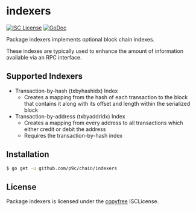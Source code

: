 # indexers

[![ISC License](http://img.shields.io/badge/license-ISC-blue.svg)](http://copyfree.org)
[![GoDoc](https://godoc.org/github.com/p9c/chain/indexers?status.png)](http://godoc.org/github.com/p9c/chain/indexers)

Package indexers implements optional block chain indexes.

These indexes are typically used to enhance the amount of information available via an RPC interface.

## Supported Indexers

- Transaction-by-hash (txbyhashidx) Index
  - Creates a mapping from the hash of each transaction to the block that contains it along with its offset and length within the serialized block
- Transaction-by-address (txbyaddridx) Index
  - Creates a mapping from every address to all transactions which either credit or debit the address
  - Requires the transaction-by-hash index

## Installation

```bash
$ go get -u github.com/p9c/chain/indexers
```

## License

Package indexers is licensed under the [copyfree](http://copyfree.org) ISCLicense.
